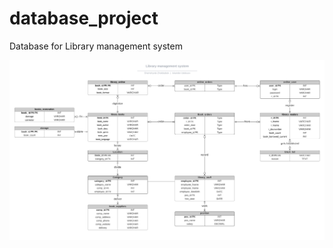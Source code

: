 # database_project
Database for Library management system

![Database ER diagram (crow's foot)](ERD.png)
